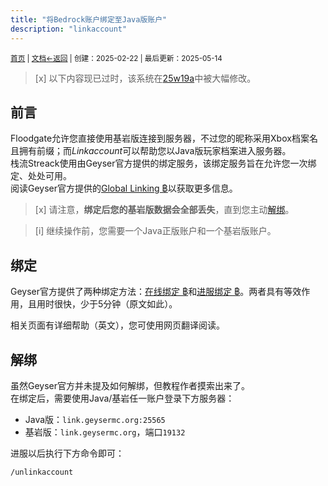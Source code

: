 ```yaml
---
title: "将Bedrock账户绑定至Java版账户"
description: "linkaccount"
---
```

<small id="old_menu"><a href="/Streack/">首页</a> | <a href="/Streack/doc/">文档</a></small><small><a href="/Streack/doc">←返回</a> |
 创建：2025-02-22 | 最后更新：2025-05-14</small><br>

> [x] 以下内容现已过时，该系统在[25w19a](/Streack/doc/updata#25w19a)中被大幅修改。

## 前言

Floodgate允许您直接使用基岩版连接到服务器，不过您的昵称采用Xbox档案名且拥有前缀；而*Linkaccount*可以帮助您以Java版玩家档案进入服务器。<br>
栈流Streack使用由Geyser官方提供的绑定服务，该绑定服务旨在允许您一次绑定、处处可用。<br>
阅读Geyser官方提供的[Global Linking ฿](https://link.geysermc.org/)以获取更多信息。<br>

> [x] 请注意，**绑定后您的基岩版数据会全部丢失**，直到您主动[解绑](#解绑)。

> [i] 继续操作前，您需要一个Java正版账户和一个基岩版账户。

## 绑定
Geyser官方提供了两种绑定方法：[在线绑定 ฿](https://link.geysermc.org/method/online)和[进服绑定 ฿](https://link.geysermc.org/method/server)。两者具有等效作用，且用时很快，少于5分钟（原文如此）。

相关页面有详细帮助（英文），您可使用网页翻译阅读。

## 解绑
虽然Geyser官方并未提及如何解绑，但教程作者摸索出来了。<br>
在绑定后，需要使用Java/基岩任一账户登录下方服务器：

* Java版：`link.geysermc.org:25565`
* 基岩版：`link.geysermc.org`，端口`19132`

进服以后执行下方命令即可：

```text
/unlinkaccount
```

<script src="https://rs.kdxiaoyi.top/res/scripts/js/sober@1.0.6.min.js"></script><script src="https://kdxiaoyi.top/Streack/_page/js/pmd.js"></script><script src="https://rs.kdxiaoyi.top/res/scripts/js/pmd-reRender.min.js"></script>